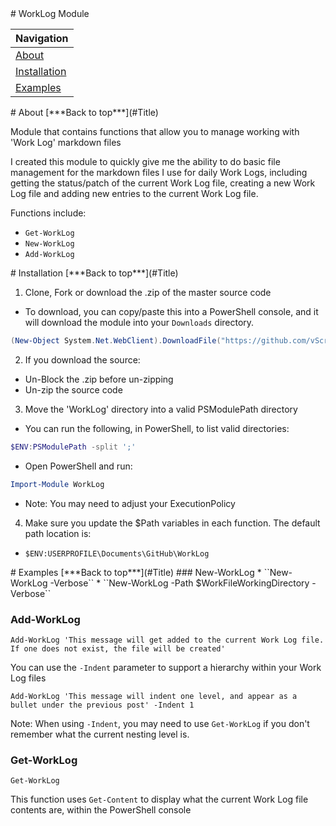 <a name="Title">
# WorkLog Module


|Navigation|
|-----------------|
|[About](#About)|
|[Installation](#Installation)|
|[Examples](#Examples)|

<a name="About">
# About
[***Back to top***](#Title)

Module that contains functions that allow you to manage working with 'Work Log' markdown files

I created this module to quickly give me the ability to do basic file management for the markdown files I use for daily Work Logs, including getting the status/patch of the current Work Log file, creating a new Work Log file and adding new entries to the current Work Log file.

Functions include:
* ``Get-WorkLog``
* ``New-WorkLog``
* ``Add-WorkLog``

<a name="Installation"> 
# Installation
[***Back to top***](#Title)

1. Clone, Fork or download the .zip of the master source code
  * To download, you can copy/paste this into a PowerShell console, and it will download the module into your ``Downloads`` directory.
  ```powershell
(New-Object System.Net.WebClient).DownloadFile("https://github.com/vScripter/WorkLogModule/archive/master.zip","$ENV:USERPROFILE\Downloads\WorkLog.zip")
```

2. If you download the source:
  * Un-Block the .zip before un-zipping
  * Un-zip the source code

3. Move the 'WorkLog' directory into a valid PSModulePath directory
  * You can run the following, in PowerShell, to list valid directories:
  ```powershell
  $ENV:PSModulePath -split ';'
  ```
  * Open PowerShell and run:
  ```powershell
  Import-Module WorkLog
  ```
  * Note: You may need to adjust your ExecutionPolicy
 
4. Make sure you update the $Path variables in each function. The default path location is:
  * ``$ENV:USERPROFILE\Documents\GitHub\WorkLog``

<a name="Examples"> 
# Examples
[***Back to top***](#Title)
### New-WorkLog
  * ``New-WorkLog -Verbose``
  * ``New-WorkLog -Path $WorkFileWorkingDirectory -Verbose``
  
### Add-WorkLog
```
Add-WorkLog 'This message will get added to the current Work Log file. If one does not exist, the file will be created'
```

You can use the ``-Indent`` parameter to support a hierarchy within your Work Log files
```
Add-WorkLog 'This message will indent one level, and appear as a bullet under the previous post' -Indent 1
```

Note: When using ``-Indent``, you may need to use ``Get-WorkLog`` if you don't remember what the current nesting level is.
 
### Get-WorkLog
```
Get-WorkLog
```

This function uses ``Get-Content`` to display what the current Work Log file contents are, within the PowerShell console
  
  
